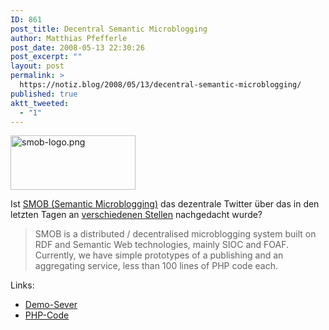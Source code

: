 ```yaml
---
ID: 861
post_title: Decentral Semantic Microblogging
author: Matthias Pfefferle
post_date: 2008-05-13 22:30:26
post_excerpt: ""
layout: post
permalink: >
  https://notiz.blog/2008/05/13/decentral-semantic-microblogging/
published: true
aktt_tweeted:
  - "1"
---
```

<img src="http://notiz.blog/wp-content/uploads/2008/05/smob-logo.png" alt="smob-logo.png" border="0" width="200" height="87" />

Ist <a href="http://smob.sioc-project.org/">SMOB (Semantic Microblogging)</a> das dezentrale Twitter über das in den letzten Tagen an <a href="http://notiz.blog/2008/05/05/dezentrales-microblogging/">verschiedenen Stellen</a> nachgedacht wurde?

<blockquote>SMOB is a distributed / decentralised microblogging system built on RDF and Semantic Web technologies, mainly SIOC and FOAF. Currently, we have simple prototypes of a publishing and an aggregating service, less than 100 lines of PHP code each.</blockquote>

Links:
<ul><li><a href="http://smob.sioc-project.org/server/">Demo-Sever</a></li>
<li><a href="http://smob.googlecode.com/svn/trunk/">PHP-Code</a></li></ul>